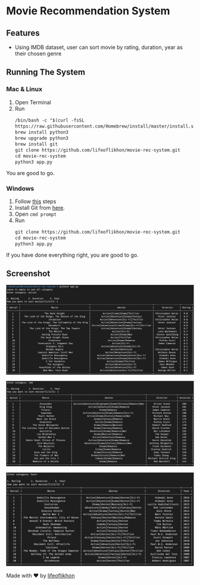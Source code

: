 # Movie Recommendation System

## Features
* Using IMDB dataset, user can sort movie by rating, duration, year as their chosen genre

## Running The System
### Mac & Linux
1. Open Terminal
2. Run 
   ```shell script
   /bin/bash -c "$(curl -fsSL https://raw.githubusercontent.com/Homebrew/install/master/install.sh)"
   brew install python3
   brew upgrade python3
   brew install git
   git clone https://github.com/lifeoflikhon/movie-rec-system.git
   cd movie-rec-system
   python3 app.py
   ```
You are good to go.

### Windows
1. Follow [this](https://installpython3.com/windows/) steps
2. Install Git from [here](https://git-scm.com/download/win).
3. Open ```cmd prompt```
4. Run
   ```shell script
   git clone https://github.com/lifeoflikhon/movie-rec-system.git
   cd movie-rec-system
   python3 app.py
   ```
If you have done everything right, you are good to go.

## Screenshot
![SS](img/ss.png)

![SS](img/ss1.png)

![SS](img/ss2.png)

Made with :heart: by [lifeoflikhon]("https://facebook.com/lifeoflikhon")